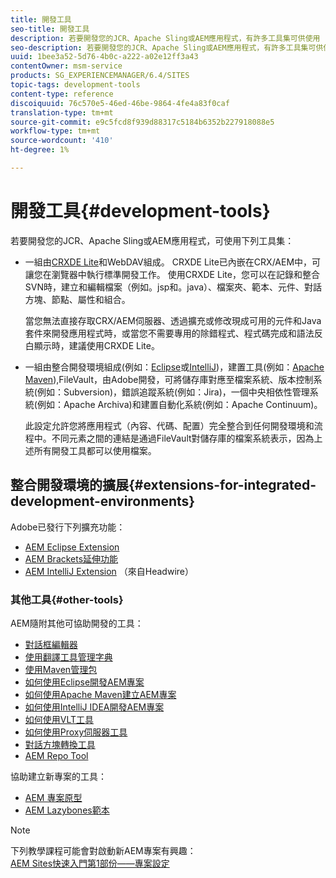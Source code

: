 ```yaml
---
title: 開發工具
seo-title: 開發工具
description: 若要開發您的JCR、Apache Sling或AEM應用程式，有許多工具集可供使用
seo-description: 若要開發您的JCR、Apache Sling或AEM應用程式，有許多工具集可供使用
uuid: 1bee3a52-5d76-4b0c-a222-a02e12ff3a43
contentOwner: msm-service
products: SG_EXPERIENCEMANAGER/6.4/SITES
topic-tags: development-tools
content-type: reference
discoiquuid: 76c570e5-46ed-46be-9864-4fe4a83f0caf
translation-type: tm+mt
source-git-commit: e9c5fcd8f939d88317c5184b6352b227918088e5
workflow-type: tm+mt
source-wordcount: '410'
ht-degree: 1%

---
```



# 開發工具{#development-tools}

若要開發您的JCR、Apache Sling或AEM應用程式，可使用下列工具集：

* 一組由[CRXDE Lite](/help/sites-developing/developing-with-crxde-lite.md)和WebDAV組成。 CRXDE Lite已內嵌在CRX/AEM中，可讓您在瀏覽器中執行標準開發工作。 使用CRXDE Lite，您可以在記錄和整合SVN時，建立和編輯檔案（例如。jsp和。java）、檔案夾、範本、元件、對話方塊、節點、屬性和組合。

   當您無法直接存取CRX/AEM伺服器、透過擴充或修改現成可用的元件和Java套件來開發應用程式時，或當您不需要專用的除錯程式、程式碼完成和語法反白顯示時，建議使用CRXDE Lite。

* 一組由整合開發環境組成(例如：[Eclipse](/help/sites-developing/howto-projects-eclipse.md)或[IntelliJ](/help/sites-developing/ht-intellij.md))，建置工具(例如：[Apache Maven](/help/sites-developing/ht-projects-maven.md)),FileVault，由Adobe開發，可將儲存庫對應至檔案系統、版本控制系統(例如：Subversion)，錯誤追蹤系統(例如：Jira)，一個中央相依性管理系統(例如：Apache Archiva)和建置自動化系統(例如：Apache Continuum)。

   此設定允許您將應用程式（內容、代碼、配置）完全整合到任何開發環境和流程中。不同元素之間的連結是通過FileVault對儲存庫的檔案系統表示，因為上述所有開發工具都可以使用檔案。

## 整合開發環境的擴展{#extensions-for-integrated-development-environments}

Adobe已發行下列擴充功能：

* [AEM Eclipse Extension](/help/sites-developing/aem-eclipse.md)
* [AEM Brackets延伸功能](/help/sites-developing/aem-brackets.md)
* [AEM IntelliJ Extension](https://github.com/headwirecom/aem-ide-tooling-4-intellij/blob/master/documenation/AEM%20Tooling%20Plugin%20for%20IntelliJ%20IDEA.pdf) （來自Headwire）

### 其他工具{#other-tools}

AEM隨附其他可協助開發的工具：

* [對話框編輯器](/help/sites-developing/dialog-editor.md)
* [使用翻譯工具管理字典](/help/sites-developing/i18n-translator.md)
* [使用Maven管理包](/help/sites-developing/vlt-mavenplugin.md)
* [如何使用Eclipse開發AEM專案](/help/sites-developing/howto-projects-eclipse.md)
* [如何使用Apache Maven建立AEM專案](/help/sites-developing/ht-projects-maven.md)
* [如何使用IntelliJ IDEA開發AEM專案](/help/sites-developing/ht-intellij.md)
* [如何使用VLT工具](/help/sites-developing/ht-vlttool.md)
* [如何使用Proxy伺服器工具](/help/sites-developing/ht-proxy-server.md)
* [對話方塊轉換工具](/help/sites-developing/dialog-conversion.md)
* [AEM Repo Tool](/help/sites-developing/aem-repo-tool.md)

協助建立新專案的工具：

* [AEM 專案原型](https://github.com/Adobe-Marketing-Cloud/aem-project-archetype)
* [AEM Lazybones範本](https://github.com/Adobe-Consulting-Services/lazybones-aem-templates)

>[!NOTE]
>
>下列教學課程可能會對啟動新AEM專案有興趣：\
>[AEM Sites快速入門第1部份——專案設定](https://helpx.adobe.com/experience-manager/kt/sites/using/getting-started-wknd-tutorial-develop/part1.html)

